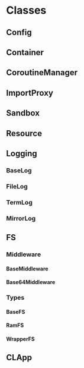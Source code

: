 # Classes
## Config
## Container
## CoroutineManager
## ImportProxy
## Sandbox
## Resource
## Logging
### BaseLog
### FileLog
### TermLog
### MirrorLog
## FS
### Middleware
#### BaseMiddleware
#### Base64Middleware
### Types
#### BaseFS
#### RamFS
#### WrapperFS
## CLApp
